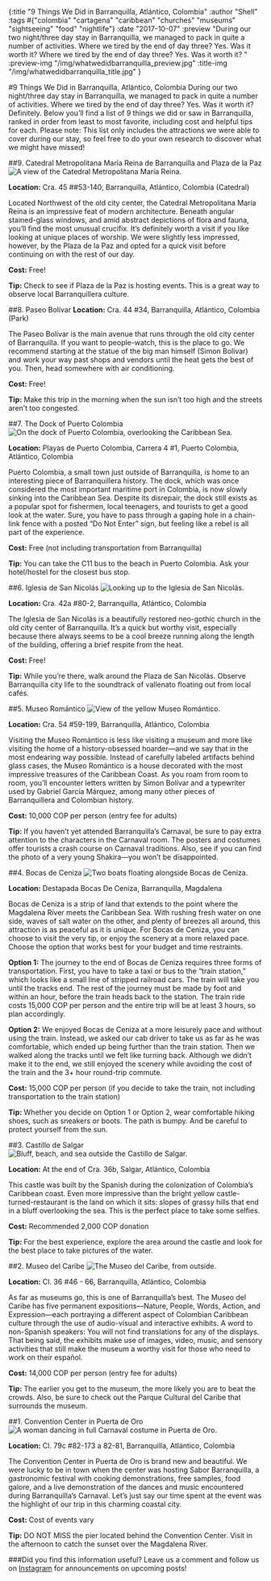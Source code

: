 {:title "9 Things We Did in Barranquilla, Atlántico, Colombia"
:author "Shell"
:tags #{"colombia" "cartagena" "caribbean" "churches" "museums" "sightseeing" "food" "nightlife"}
:date "2017-10-07"
:preview "During our two night/three day stay in Barranquilla, we managed to pack in quite a number of activities. Where we tired by the end of day three? Yes. Was it worth it? Where we tired by the end of day three? Yes. Was it worth it? "
:preview-img "/img/whatwedidbarranquilla_preview.jpg"
:title-img "/img/whatwedidbarranquilla_title.jpg"
}



#9 Things We Did in Barranquilla, Atlántico, Colombia
During our two night/three day stay in Barranquilla, we managed to pack in quite a number of activities. Where we tired by the end of day three? Yes. Was it worth it? Definitely. Below you’ll find a list of 9 things we did or saw in Barranquilla, ranked in order from least to most favorite, including cost and helpful tips for each. Please note: This list only includes the attractions we were able to cover during our stay, so feel free to do your own research to discover what we might have missed!

##9. Catedral Metropolitana María Reina de Barranquilla and Plaza de la Paz
![A view of the Catedral Metropolitana María Reina.](/img/whatwedidbarranquilla_9_low.jpg)

**Location:** Cra. 45 ##53-140, Barranquilla, Atlántico, Colombia (Catedral)

Located Northwest of the old city center, the Catedral Metropolitana María Reina is an impressive feat of modern architecture. Beneath angular stained-glass windows, and amid abstract depictions of flora and fauna, you’ll find the most unusual crucifix. It’s definitely worth a visit if you like looking at unique places of worship. We were slightly less impressed, however, by the Plaza de la Paz and opted for a quick visit before continuing on with the rest of our day.

**Cost:** Free!

**Tip:** Check to see if Plaza de la Paz is hosting events. This is a great way to observe local Barranquillera culture.

##8. Paseo Bolívar
**Location:** Cra. 44 #34, Barranquilla, Atlántico, Colombia (Park)

The Paseo Bolívar is the main avenue that runs through the old city center of Barranquilla. If you want to people-watch, this is the place to go. We recommend starting at the statue of the big man himself (Simon Bolívar) and work your way past shops and vendors until the heat gets the best of you. Then, head somewhere with air conditioning.

**Cost:** Free!

**Tip:** Make this trip in the morning when the sun isn’t too high and the streets aren’t too congested.

##7. The Dock of Puerto Colombia
![On the dock of Puerto Colombia, overlooking the Caribbean Sea.](/img/whatwedidbarranquilla_7_low.jpg)

**Location:** Playas de Puerto Colombia, Carrera 4 #1, Puerto Colombia, Atlántico, Colombia

Puerto Colombia, a small town just outside of Barranquilla, is home to an interesting piece of Barranquillera history. The dock, which was once considered the most important maritime port in Colombia, is now slowly sinking into the Caribbean Sea. Despite its disrepair, the dock still exists as a popular spot for fishermen, local teenagers, and tourists to get a good look at the water. Sure, you have to pass through a gaping hole in a chain-link fence with a posted “Do Not Enter” sign, but feeling like a rebel is all part of the experience.

**Cost:** Free (not including transportation from Barranquilla)

**Tip:** You can take the C11 bus to the beach in Puerto Colombia. Ask your hotel/hostel for the closest bus stop.

##6. Iglesia de San Nicolás
![Looking up to the Iglesia de San Nicolás.](/img/whatwedidbarranquilla_6_low.jpg)

**Location:** Cra. 42a #80-2, Barranquilla, Atlántico, Colombia

The Iglesia de San Nicolás is a beautifully restored neo-gothic church in the old city center of Barranquilla. It’s a quick but worthy visit, especially because there always seems to be a cool breeze running along the length of the building, offering a brief respite from the heat.

**Cost:** Free!

**Tip:** While you’re there, walk around the Plaza de San Nicolás. Observe Barranquilla city life to the soundtrack of vallenato floating out from local cafés.

##5. Museo Romántico
![View of the yellow Museo Romántico.](/img/whatwedidbarranquilla_5_low.jpg)

**Location:** Cra. 54 #59-199, Barranquilla, Atlántico, Colombia

Visiting the Museo Romántico is less like visiting a museum and more like visiting the home of a history-obsessed hoarder—and we say that in the most endearing way possible. Instead of carefully labeled artifacts behind glass cases, the Museo Romántico is a house decorated with the most impressive treasures of the Caribbean Coast. As you roam from room to room, you’ll encounter letters written by Simon Bolívar and a typewriter used by Gabriel García Márquez, among many other pieces of Barranquillera and Colombian history.

**Cost:** 10,000 COP per person (entry fee for adults)

**Tip:** If you haven’t yet attended Barranquilla’s Carnaval, be sure to pay extra attention to the characters in the Carnaval room. The posters and costumes offer tourists a crash course on Carnaval traditions. Also, see if you can find the photo of a very young Shakira—you won’t be disappointed.

##4. Bocas de Ceniza
![Two boats floating alongside Bocas de Ceniza.](/img/whatwedidbarranquilla_4_low.jpg)

**Location:** Destapada Bocas De Ceniza, Barranquilla, Magdalena

Bocas de Ceniza is a strip of land that extends to the point where the Magdalena River meets the Caribbean Sea. With rushing fresh water on one side, waves of salt water on the other, and plenty of breezes all around, this attraction is as peaceful as it is unique. For Bocas de Ceniza, you can choose to visit the very tip, or enjoy the scenery at a more relaxed pace. Choose the option that works best for your budget and time restraints.

**Option 1:** The journey to the end of Bocas de Ceniza requires three forms of transportation. First, you have to take a taxi or bus to the “train station,” which looks like a small line of stripped railroad cars. The train will take you until the tracks end. The rest of the journey must be made by foot and within an hour, before the train heads back to the station. The train ride costs 15,000 COP per person and the entire trip will be at least 3 hours, so plan accordingly.

**Option 2:** We enjoyed Bocas de Ceniza at a more leisurely pace and without using the train. Instead, we asked our cab driver to take us as far as he was comfortable, which ended up being further than the train station. Then we walked along the tracks until we felt like turning back. Although we didn’t make it to the end, we still enjoyed the scenery while avoiding the cost of the train and the 3+ hour round-trip commute.

**Cost:** 15,000 COP per person (if you decide to take the train, not including transportation to the train station)

**Tip:** Whether you decide on Option 1 or Option 2, wear comfortable hiking shoes, such as sneakers or boots. The path is bumpy. And be careful to protect yourself from the sun.

##3. Castillo de Salgar
![Bluff, beach, and sea outside the Castillo de Salgar.](/img/whatwedidbarranquilla_3_low.jpg)

**Location:** At the end of Cra. 36b, Salgar, Atlántico, Colombia

This castle was built by the Spanish during the colonization of Colombia’s Caribbean coast. Even more impressive than the bright yellow castle-turned-restaurant is the land on which it sits: slopes of grassy hills that end in a bluff overlooking the sea. This is the perfect place to take some selfies.

**Cost:** Recommended 2,000 COP donation

**Tip:** For the best experience, explore the area around the castle and look for the best place to take pictures of the water.

##2. Museo del Caribe
![The Museo del Caribe, from outside.](/img/whatwedidbarranquilla_2_low.jpg)

**Location:** Cl. 36 #46 - 66, Barranquilla, Atlántico, Colombia

As far as museums go, this is one of Barranquilla’s best. The Museo del Caribe has five permanent expositions—Nature, People, Words, Action, and Expression—each portraying a different aspect of Colombian Caribbean culture through the use of audio-visual and interactive exhibits. A word to non-Spanish speakers: You will not find translations for any of the displays. That being said, the exhibits make use of images, video, music, and sensory activities that still make the museum a worthy visit for those who need to work on their español.

**Cost:** 14,000 COP per person (entry fee for adults)

**Tip:** The earlier you get to the museum, the more likely you are to beat the crowds. Also, be sure to check out the Parque Cultural del Caribe that surrounds the museum.

##1. Convention Center in Puerta de Oro
![A woman dancing in full Carnaval costume in Puerta de Oro.](/img/whatwedidbarranquilla_1_low.jpg)

**Location:** Cl. 79c #82-173 a 82-81, Barranquilla, Atlántico, Colombia

The Convention Center in Puerta de Oro is brand new and beautiful. We were lucky to be in town when the center was hosting Sabor Barranquilla, a gastronomic festival with cooking demonstrations, free samples, food galore, and a live demonstration of the dances and music encountered during Barranquilla’s Carnaval. Let’s just say our time spent at the event was the highlight of our trip in this charming coastal city.

**Cost:** Cost of events vary

**Tip:** DO NOT MISS the pier located behind the Convention Center. Visit in the afternoon to catch the sunset over the Magdalena River.

###Did you find this information useful? Leave us a comment and follow us on [Instagram](https://www.instagram.com/estamosaqui_travel/) for announcements on upcoming posts!
